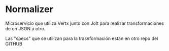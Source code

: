 # Normalizer

Microservicio que utiliza Vertx junto con Jolt para realizar transformaciones de un JSON a otro.

Las "specs" que se utilizan para la trasnformación están en otro repo del GITHUB
